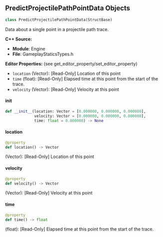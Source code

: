 ## PredictProjectilePathPointData Objects

```python
class PredictProjectilePathPointData(StructBase)
```

Data about a single point in a projectile path trace.

**C++ Source:**

- **Module**: Engine
- **File**: GameplayStaticsTypes.h

**Editor Properties:** (see get_editor_property/set_editor_property)

- ``location`` (Vector):  [Read-Only] Location of this point
- ``time`` (float):  [Read-Only] Elapsed time at this point from the start of the trace.
- ``velocity`` (Vector):  [Read-Only] Velocity at this point

<a id="unreal.PredictProjectilePathPointData.__init__"></a>

#### __init__

```python
def __init__(location: Vector = [0.000000, 0.000000, 0.000000],
             velocity: Vector = [0.000000, 0.000000, 0.000000],
             time: float = 0.000000) -> None
```

<a id="unreal.PredictProjectilePathPointData.location"></a>

#### location

```python
@property
def location() -> Vector
```

(Vector):  [Read-Only] Location of this point

<a id="unreal.PredictProjectilePathPointData.velocity"></a>

#### velocity

```python
@property
def velocity() -> Vector
```

(Vector):  [Read-Only] Velocity at this point

<a id="unreal.PredictProjectilePathPointData.time"></a>

#### time

```python
@property
def time() -> float
```

(float):  [Read-Only] Elapsed time at this point from the start of the trace.

<a id="unreal.PredictProjectilePathResult"></a>